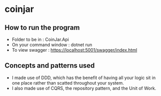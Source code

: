 # coinjar
## How to run the program

 - Folder to be in : CoinJar.Api 
 - On your command window : dotnet run
 - To view swagger : [https://localhost:5001/swagger/index.html](https://localhost:5001/swagger/index.html)
 
 ## Concepts and patterns used
 - I made use of DDD, which has the benefit of having all your logic sit
   in one place rather than scatted throughout your system.  
 - I also made use of CQRS, the repository pattern, and the Unit of Work.